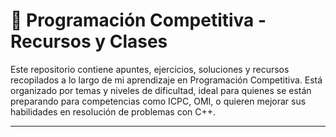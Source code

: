 # 🧠 Programación Competitiva - Recursos y Clases

Este repositorio contiene apuntes, ejercicios, soluciones y recursos recopilados a lo largo de mi aprendizaje en Programación Competitiva. Está organizado por temas y niveles de dificultad, ideal para quienes se están preparando para competencias como ICPC, OMI, o quieren mejorar sus habilidades en resolución de problemas con C++.

---

